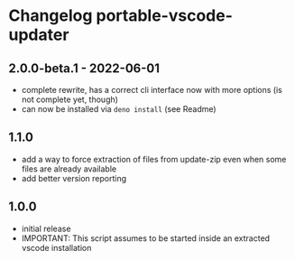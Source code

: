 # Changelog portable-vscode-updater 

## 2.0.0-beta.1 - 2022-06-01

- complete rewrite, has a correct cli interface now with more options 
  (is not complete yet, though)
- can now be installed via `deno install` (see Readme)

## 1.1.0 

- add a way to force extraction of files from update-zip even when some files are already available
- add better version reporting

## 1.0.0 

- initial release 
- IMPORTANT: This script assumes to be started inside an extracted vscode installation